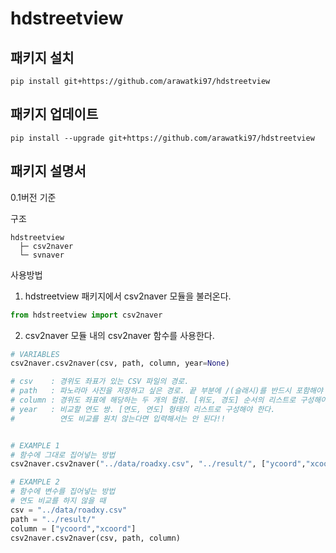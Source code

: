 # hdstreetview   
   
## 패키지 설치   
```
pip install git+https://github.com/arawatki97/hdstreetview
```
   
## 패키지 업데이트   
```
pip install --upgrade git+https://github.com/arawatki97/hdstreetview
```
   
## 패키지 설명서   
0.1버전 기준   
   
구조   
```
hdstreetview   
  ├─ csv2naver   
  └─ svnaver   
```
   
사용방법   
1. hdstreetview 패키지에서 csv2naver 모듈을 불러온다.   
```python
from hdstreetview import csv2naver
```
   
2. csv2naver 모듈 내의 csv2naver 함수를 사용한다.   
```python
# VARIABLES
csv2naver.csv2naver(csv, path, column, year=None)

# csv    : 경위도 좌표가 있는 CSV 파일의 경로.
# path   : 파노라마 사진을 저장하고 싶은 경로. 끝 부분에 /(슬래시)를 반드시 포함해야 한다.
# column : 경위도 좌표에 해당하는 두 개의 컬럼. [위도, 경도] 순서의 리스트로 구성해야 한다.
# year   : 비교할 연도 쌍. [연도, 연도] 형태의 리스트로 구성해야 한다.
#          연도 비교를 원치 않는다면 입력해서는 안 된다!!


# EXAMPLE 1
# 함수에 그대로 집어넣는 방법
csv2naver.csv2naver("../data/roadxy.csv", "../result/", ["ycoord","xcoord"], year=[2010, 2020])

# EXAMPLE 2
# 함수에 변수를 집어넣는 방법
# 연도 비교를 하지 않을 때
csv = "../data/roadxy.csv"
path = "../result/"
column = ["ycoord","xcoord"]
csv2naver.csv2naver(csv, path, column)
```
   

